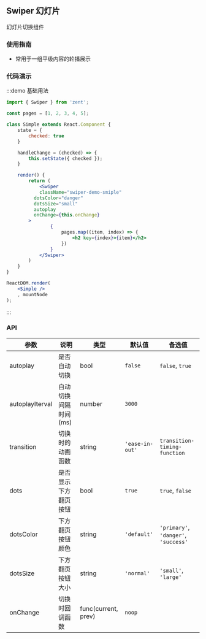 ## Swiper 幻灯片

幻灯片切换组件

### 使用指南

-  常用于一组平级内容的轮播展示

### 代码演示

:::demo 基础用法
```jsx
import { Swiper } from 'zent';

const pages = [1, 2, 3, 4, 5];

class Simple extends React.Component {
	state = {
		checked: true
	}

	handleChange = (checked) => {
		this.setState({ checked });
	}

	render() {
		return (
			<Swiper
	    	className="swiper-demo-smiple"
	      dotsColor="danger"
	      dotsSize="small"
	      autoplay
	      onChange={this.onChange}
	    >
				{
					pages.map((item, index) => {
						<h2 key={index}>{item}</h2>
					})
				}
			</Swiper>
		)
	}
}

ReactDOM.render(
	<Simple />
	, mountNode
);

```
:::

### API

| 参数             | 说明                          | 类型                | 默认值       		 | 备选值           							  			|
| --------------- | ---------------------------- | ------------------- | --------------- | ------------------------------------ |
| autoplay      	| 是否自动切换                   | bool                | `false`         | `false`, `true` 							  			|
| autoplayIterval | 自动切换间隔时间(ms) 						| number 							| `3000` 				  | 														   			 |
| transition      | 切换时的动画函数								| string              | `'ease-in-out'` | `transition-timing-function`      	 |
| dots 						| 是否显示下方翻页按钮 						 | bool 							 | `true` 				 | `true`, `false`                      |
| dotsColor       | 下方翻页按钮颜色                | string              | `'default'`     | `'primary'`, `'danger'`, `'success'` |
| dotsSize        | 下方翻页按钮大小                | string              | `'normal'`      | `'small'`, `'large'`                 |
| onChange        | 切换时回调函数									 | func(current, prev) | `noop`          |                                      |

<style>
.swiper-demo-smiple {
	height: 200px;
	width: 400px;
	margin: 0 auto;
}
</style>
